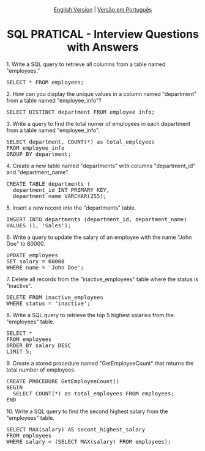<div align="center">
  <a href="https://github.com/Math-Muniz/Data-Roadmap/edit/main/Questoes-de-Entrevista/Data-Science/SQL/Pratico/README-en.md">English Version</a> |
  <a href="https://github.com/Math-Muniz/Data-Roadmap/blob/main/Questoes-de-Entrevista/Data-Science/SQL/Pratico/README.md">Versão em Português</a>
</div>
<h1 align="center">SQL PRATICAL - Interview Questions with Answers</h1>
<p>1. Write a SQL query to retrieve all columns from a table named "employees."</p>
<pre>
SELECT * FROM employees;
</pre>
<p>2. How can you display the unique values in a column named "department" from a table named "employee_info"?</p>
<pre>
SELECT DISTINCT department FROM employee_info;
</pre>
<p>3. Write a query to find the total numer of employees in each department from a table named "employee_info".</p>
<pre>
SELECT department, COUNT(*) as total_employees
FROM employee_info
GROUP BY department;
</pre>
<p>4. Create a new table named "departments" with columns "department_id" and "department_name".</p>
<pre>
CREATE TABLE departments (
  department_id INT PRIMARY KEY,
  department_name VARCHAR(255);
</pre>
<p>5. Insert a new record into the "departments" table.</p>
<pre>
INSERT INTO departments (department_id, department_name)
VALUES (1, 'Sales');
</pre>
<p>6. Write a query to update the salary of an employee with the name "John Doe" to 60000.</p>
<pre>
UPDATE employees
SET salary = 60000
WHERE name = 'John Doe';
</pre>
<p>7. Delete all records from the "inactive_employees" table where the status is "inactive".</p>
<pre>
DELETE FROM inactive_employees
WHERE status = 'inactive';
</pre>
<p>8. Write a SQL query to retrieve the top 5 highest salaries from the "employees" table.</p>
<pre>
SELECT *
FROM employees
ORDER BY salary DESC
LIMIT 5;
</pre>
<p>9. Create a stored procedure named "GetEmployeeCount" that returns the total number of employees.</p>
<pre>
CREATE PROCEDURE GetEmployeeCount()
BEGIN
  SELECT COUNT(*) as total_employees FROM employees;
END
</pre>
<p>10. Write a SQL query to find the second highest salary from the "employees" table.</p>
<pre>
SELECT MAX(salary) AS secont_highest_salary
FROM employees
WHERE salary < (SELECT MAX(salary) FROM employees); 
</pre>
